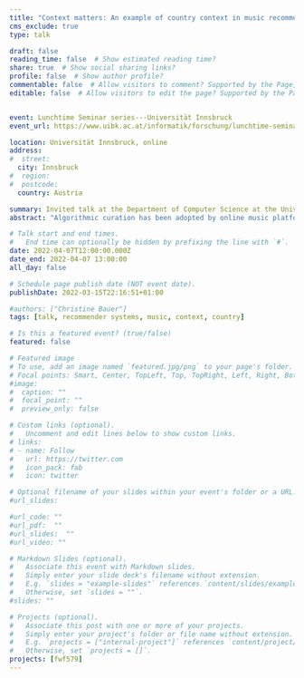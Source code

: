 ```yaml
---
title: "Context matters: An example of country context in music recommender systems"
cms_exclude: true
type: talk

draft: false
reading_time: false  # Show estimated reading time?
share: true  # Show social sharing links?
profile: false  # Show author profile?
commentable: false  # Allow visitors to comment? Supported by the Page, Post, and Docs content types.
editable: false  # Allow visitors to edit the page? Supported by the Page, Post, and Docs content types.


event: Lunchtime Seminar series---Universität Innsbruck
event_url: https://www.uibk.ac.at/informatik/forschung/lunchtime-seminar/events/2022-04-07.html

location: Universität Innsbruck, online
address:
#  street: 
  city: Innsbruck
#  region:
#  postcode:
  country: Austria

summary: Invited talk at the Department of Computer Science at the Universität Innsbruck.
abstract: "Algorithmic curation has been adopted by online music platforms to assist listeners in navigating the huge catalogs of music recordings. An ideal music recommender system is meant to propose 'the right music, to the right user, at the right moment'. What happens if a music recommender does not consider country-specific variations in music taste? And what happens if so? Besides showcasing country-specific differences in music taste, I will demonstrate performance differences of recommender approaches with and without considering the country context."

# Talk start and end times.
#   End time can optionally be hidden by prefixing the line with `#`.
date: 2022-04-07T12:00:00.000Z
date_end: 2022-04-07 13:00:00
all_day: false

# Schedule page publish date (NOT event date).
publishDate: 2022-03-15T22:16:51+01:00

#authors: ["Christine Bauer"]
tags: [talk, recommender systems, music, context, country]

# Is this a featured event? (true/false)
featured: false

# Featured image
# To use, add an image named `featured.jpg/png` to your page's folder. 
# Focal points: Smart, Center, TopLeft, Top, TopRight, Left, Right, BottomLeft, Bottom, BottomRight.
#image:
#  caption: ""
#  focal_point: ""
#  preview_only: false

# Custom links (optional).
#   Uncomment and edit lines below to show custom links.
# links:
# - name: Follow
#   url: https://twitter.com
#   icon_pack: fab
#   icon: twitter

# Optional filename of your slides within your event's folder or a URL.
#url_slides:

#url_code: ""
#url_pdf:  ""
#url_slides:  ""
#url_video: ""

# Markdown Slides (optional).
#   Associate this event with Markdown slides.
#   Simply enter your slide deck's filename without extension.
#   E.g. `slides = "example-slides"` references `content/slides/example-slides.md`.
#   Otherwise, set `slides = ""`.
#slides: ""

# Projects (optional).
#   Associate this post with one or more of your projects.
#   Simply enter your project's folder or file name without extension.
#   E.g. `projects = ["internal-project"]` references `content/project/deep-learning/index.md`.
#   Otherwise, set `projects = []`.
projects: [fwf579]
---
```

